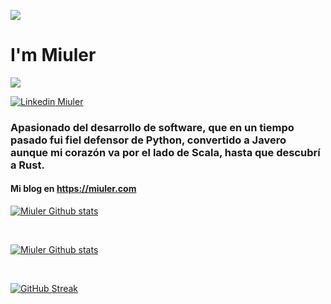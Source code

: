 
![](https://i.pinimg.com/originals/77/ca/a3/77caa32884d735d439ade45ba37feaf2.gif)

# I'm Miuler 

![](https://komarev.com/ghpvc/?username=your-github-username)

[![Linkedin](https://i.stack.imgur.com/gVE0j.png) Miuler](https://www.linkedin.com/in/miuler)



### Apasionado del desarrollo de software, que en un tiempo pasado fui fiel defensor de Python, convertido a Javero aunque mi corazón va por el lado de Scala, hasta que descubrí a Rust. 


#### Mi blog en https://miuler.com



[![Miuler Github stats](https://github-readme-stats.vercel.app/api/top-langs?username=Miuler&show_icons=true&locale=es&layout=compact)](https://github.com/anuraghazra/github-readme-stats)

<br/>

[![Miuler Github stats](https://github-readme-stats.vercel.app/api?username=Miuler&show_icons=true&locale=es)](https://github.com/anuraghazra/github-readme-stats)

<br/>

[![GitHub Streak](https://github-readme-streak-stats.herokuapp.com?user=Miuler&theme=default,locale=es)](https://github-readme-streak-stats.herokuapp.com/demo/) []( https://git.io/streak-stats)





